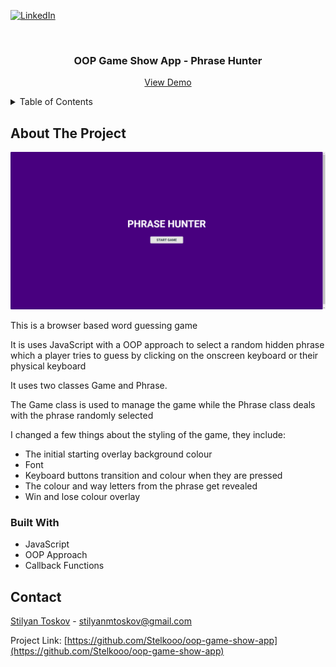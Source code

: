 <a name="readme-top"></a>

[![LinkedIn][linkedin-shield]][linkedin-url]

<br />

<h3 align="center">OOP Game Show App - Phrase Hunter</h3>

  <p align="center">
    <a href="https://stelkooo.github.io/oop-game-show-app/">View Demo</a>
</div>

<!-- TABLE OF CONTENTS -->
<details>
  <summary>Table of Contents</summary>
  <ol>
    <li>
      <a href="#about-the-project">About The Project</a>
      <ul>
        <li><a href="#built-with">Built With</a></li>
      </ul>
    </li>
    <li><a href="#contact">Contact</a></li>
</details>

<!-- ABOUT THE PROJECT -->

## About The Project

![Screenshot of Phrase Hunter](https://github.com/Stelkooo/oop-game-show-app/blob/main/images/phraseHunterScreenshot.png)

This is a browser based word guessing game

It is uses JavaScript with a OOP approach to select a random hidden phrase which a player tries to guess by clicking on the onscreen keyboard or their physical keyboard

It uses two classes Game and Phrase.

The Game class is used to manage the game while the Phrase class deals with the phrase randomly selected

I changed a few things about the styling of the game, they include:

- The initial starting overlay background colour
- Font
- Keyboard buttons transition and colour when they are pressed
- The colour and way letters from the phrase get revealed
- Win and lose colour overlay

### Built With

- JavaScript
- OOP Approach
- Callback Functions

## Contact

[Stilyan Toskov](https://linkedin.com/in/stilyan-toskov) - stilyanmtoskov@gmail.com

Project Link: [https://github.com/Stelkooo/oop-game-show-app](https://github.com/Stelkooo/oop-game-show-app)

[linkedin-shield]: https://img.shields.io/badge/-LinkedIn-black.svg?style=for-the-badge&logo=linkedin&colorB=555
[linkedin-url]: https://linkedin.com/in/stilyan-toskov
